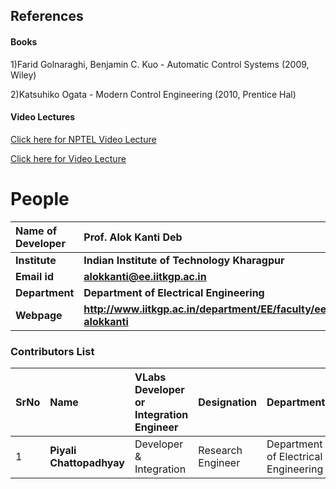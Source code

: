 ## References
#### Books
<p>1)Farid Golnaraghi, Benjamin C. Kuo - Automatic Control Systems (2009, Wiley)</p>
<p>2)Katsuhiko Ogata - Modern Control Engineering (2010, Prentice Hal)</p>


#### Video Lectures
<p><a href="https://www.youtube.com/watch?v=1AT1yuQ9awM&list=PLFW6lRTa1g83sIfVY1p1xGqPGYUmXyahx" target="_blank">Click here for NPTEL Video Lecture</a></p>
<p><a href="https://www.youtube.com/watch?v=gTslo6k_r8M" target="_blank">Click here for Video Lecture</a></p>

# People

<b>Name of Developer | <b> **Prof. Alok Kanti Deb**
:--|:--|
<b> Institute | <b>  **Indian Institute of Technology Kharagpur**
<b> Email id|     <b>  **alokkanti@ee.iitkgp.ac.in**
<b> Department |  **Department of Electrical Engineering**
<b>Webpage| <b> http://www.iitkgp.ac.in/department/EE/faculty/ee-alokkanti

### Contributors List

SrNo | Name | VLabs Developer or Integration Engineer | Designation | Department| Institute
:--|:--|:--|:--|:--|:--|
1 | **Piyali Chattopadhyay** | Developer & Integration | Research Engineer | Department of Electrical Engineering | IIT Kharagpur | 
